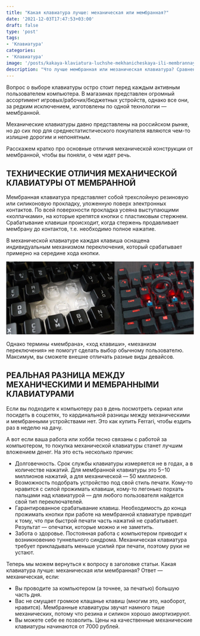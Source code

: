 ```yaml
---
title: "Какая клавиатура лучше: механическая или мембранная?"
date: '2021-12-03T17:47:53+03:00'
draft: false
type: 'post'
tags:
- 'Клавиатура'
categories:
- 'Клавиатура'
image: '/posts/kakaya-klaviatura-luchshe-mekhanicheskaya-ili-membrannaya/files/69b491b502aa15613e32325ed60b70f0.jpeg'
description: "Что лучше мембранная или мезаническая клавиатура? Сравнение."
---
```



Вопрос о выборе клавиатуры остро стоит перед каждым активным пользователем компьютера. В магазинах представлен огромный ассортимент игровых/рабочих/бюджетных устройств, однако все они, за редким исключением, изготовлены по одной технологии — мембранной.

Механические клавиатуры давно представлены на российском рынке, но до сих пор для среднестатистического покупателя являются чем-то излишне дорогим и непонятным.

Расскажем кратко про основные отличия механической конструкции от мембранной, чтобы вы поняли, о чем идет речь.

## ТЕХНИЧЕСКИЕ ОТЛИЧИЯ МЕХАНИЧЕСКОЙ КЛАВИАТУРЫ ОТ МЕМБРАННОЙ

Мембранная клавиатура представляет собой трехслойную резиновую или силиконовую прокладку, уложенную поверх электронных контактов. По всей поверхности прокладка усеяна выступающими «колпачками», на которые крепятся кнопки с пластиковым стержнем. Срабатывание клавиши происходит, когда стержень продавливает мембрану до контактов, т.е. необходимо полное нажатие.

В механической клавиатуре каждая клавиша оснащена индивидуальным механизмом переключения, который срабатывает примерно на середине хода кнопки.


![Отличия мембранной и механической клавиатуры](files/6e8f2c95e77960074e832f9f8202b934.jpg)


Однако термины «мембрана», «ход клавиши», «механизм переключения» не помогут сделать выбор обычному пользователю. Максимум, вы сможете внешне отличать разные виды девайсов.

## РЕАЛЬНАЯ РАЗНИЦА МЕЖДУ МЕХАНИЧЕСКИМИ И МЕМБРАННЫМИ КЛАВИАТУРАМИ

Если вы подходите к компьютеру раз в день посмотреть сериал или посидеть в соцсетях, то кардинальной разницы между механическими и мембранными устройствами нет. Это как купить Ferrari, чтобы ездить раз в неделю на дачу.

А вот если ваша работа или хобби тесно связаны с работой за компьютером, то покупка механической клавиатуры станет лучшим вложением денег. На это есть несколько причин:

-   Долговечность. Срок службы клавиатуры измеряется не в годах, а в количестве нажатий. Для мембранной клавиатуры это 5−10 миллионов нажатий, а для механической — 50 миллионов.
-   Возможность подобрать устройство под свой стиль печати. Кому-то нравится с силой прожимать клавиши, кому-то легонько порхать пальцами над клавиатурой — для любого пользователя найдется свой тип переключателей.
-   Гарантированное срабатывание клавиш. Необходимость до конца прожимать кнопки при работе на мембранной клавиатуре приводит к тому, что при быстрой печати часть нажатий не срабатывает. Результат — опечатки, которые можно и не заметить.
-   Забота о здоровье. Постоянная работа с компьютером приводит к возникновению туннельного синдрома. Механическая клавиатура требует прикладывать меньше усилий при печати, поэтому руки не устают.

Теперь мы можем вернуться к вопросу в заголовке статьи. Какая клавиатура лучше: механическая или мембранная? Ответ — механическая, если:

-   Вы проводите за компьютером (а точнее, за печатью) большую часть дня.
-   Вас не смущает громкое клацанье клавиш (многим это, наоборот, нравится). Мембранные клавиатуры звучат намного тише механических, потому что резина и силикон хорошо амортизируют.
-   Вы можете себе ее позволить. Цены на качественные механические клавиатуры начинаются от 7000 рублей.
